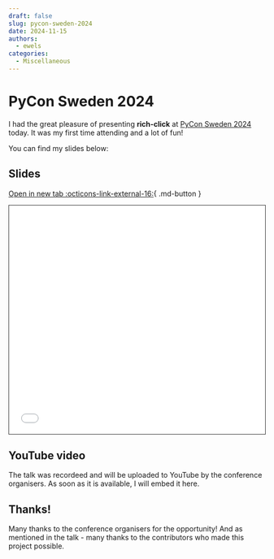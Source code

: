 ```yaml
---
draft: false
slug: pycon-sweden-2024
date: 2024-11-15
authors:
  - ewels
categories:
  - Miscellaneous
---
```


# PyCon Sweden 2024

I had the great pleasure of presenting **rich-click** at
[PyCon Sweden 2024](https://www.pycon.se/) today.
It was my first time attending and a lot of fun!

You can find my slides below:

<!-- more -->

## Slides


[Open in new tab :octicons-link-external-16:](/rich-click/images/blog/pycon-sweden-2024/Ewels-PyCon-Sweden-2024.pdf){ .md-button }

<iframe height="450" width="688" style="max-width: 100%; border: 1px solid #333;" src="/rich-click/images/blog/pycon-sweden-2024/Ewels-PyCon-Sweden-2024.pdf" title="PyCon Sweden 2024 Slides - Phil Ewels"></iframe>

## YouTube video
The talk was recordeed and will be uploaded to YouTube by the conference organisers.
As soon as it is available, I will embed it here.

## Thanks!
Many thanks to the conference organisers for the opportunity!
And as mentioned in the talk - many thanks to the contributors who
made this project possible.

